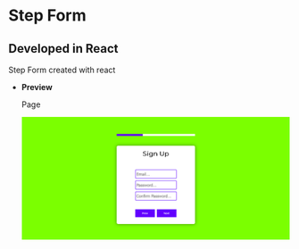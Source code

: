 # Step Form

## Developed in React

Step Form created with react

- **Preview**

  Page

  ![preview img](/preview.png)
